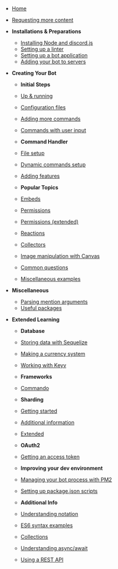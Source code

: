 * [Home](/)
* [Requesting more content](/requesting-more-content)

* **Installations & Preparations**
	* [Installing Node and discord.js](/preparations/)
	* [Setting up a linter](/preparations/setting-up-a-linter)
	* [Setting up a bot application](/preparations/setting-up-a-bot-application)
	* [Adding your bot to servers](/preparations/adding-your-bot-to-servers)

* **Creating Your Bot**
	* **Initial Steps**
	* [Up & running](/creating-your-bot/)
	* [Configuration files](/creating-your-bot/configuration-files)
	* [Adding more commands](/creating-your-bot/adding-more-commands)
	* [Commands with user input](/creating-your-bot/commands-with-user-input)

	* **Command Handler**
	* [File setup](/command-handling/)
	* [Dynamic commands setup](/command-handling/dynamic-commands)
	* [Adding features](/command-handling/adding-features)

	* **Popular Topics**
	* [Embeds](/popular-topics/embeds)
	* [Permissions](/popular-topics/permissions)
	* [Permissions (extended)](/popular-topics/permissions-extended)
	* [Reactions](/popular-topics/reactions)
	* [Collectors](/popular-topics/collectors)
	* [Image manipulation with Canvas](/popular-topics/canvas)
	* [Common questions](/popular-topics/common-questions)
	* [Miscellaneous examples](/popular-topics/miscellaneous-examples)

* **Miscellaneous**
	* [Parsing mention arguments](/miscellaneous/parsing-mention-arguments)
	* [Useful packages](/miscellaneous/useful-packages)

* **Extended Learning**
	* **Database**
	* [Storing data with Sequelize](/sequelize/)
	* [Making a currency system](/sequelize/currency)
	* [Working with Keyv](/keyv/)

	* **Frameworks**
	* [Commando](/commando/)

	* **Sharding**
	* [Getting started](/sharding/)
	* [Additional information](/sharding/additional-information)
	* [Extended](/sharding/extended)

	* **OAuth2**
	* [Getting an access token](/oauth2/)

	* **Improving your dev environment**
	* [Managing your bot process with PM2](/improving-dev-environment/pm2)
	* [Setting up package.json scripts](/improving-dev-environment/package-json-scripts)

	* **Additional Info**
	* [Understanding notation](/additional-info/notation)
	* [ES6 syntax examples](/additional-info/es6-syntax)
	* [Collections](/additional-info/collections)
	* [Understanding async/await](/additional-info/async-await)
	* [Using a REST API](/additional-info/rest-api)
